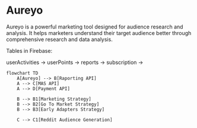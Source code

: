 # Aureyo

Aureyo is a powerful marketing tool designed for audience research and analysis. It helps marketers understand their target audience better through comprehensive research and data analysis.


Tables in Firebase:

userActivities -> 
userPoints ->
reports -> 
subscription -> 



```mermaid
flowchart TD
    A[Aureyo] --> B[Raporting API]
    A --> C[MAS API]
    A --> D[Payment API] 

    B --> B1[Marketing Strategy]
    B --> B2[Go To Market Strategy]
    B --> B3[Early Adapters Strategy]

    C --> C1[Reddit Audience Generation]
```